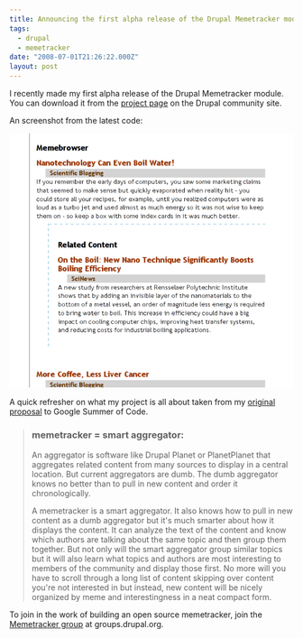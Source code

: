 ```yaml
---
title: Announcing the first alpha release of the Drupal Memetracker module
tags:
  - drupal
  - memetracker
date: "2008-07-01T21:26:22.000Z"
layout: post
---
```


I recently made my first alpha release of the Drupal Memetracker module. You can download it from the [project page][0] on the Drupal community site.

An screenshot from the latest code:

[![Screenshot 6/27/08](./2616168771_136c8c3e4a_o.png)][1]

A quick refresher on what my project is all about taken from my [original proposal][2] to Google Summer of Code.

> ### memetracker = smart aggregator:
> 
> An aggregator is software like Drupal Planet or PlanetPlanet that aggregates related content from many sources to display in a central location. But current aggregators are dumb. The dumb aggregator knows no better than to pull in new content and order it chronologically.
> 
> A memetracker is a smart aggregator. It also knows how to pull in new content as a dumb aggregator but it's much smarter about how it displays the content. It can analyze the text of the content and know which authors are talking about the same topic and then group them together. But not only will the smart aggregator group similar topics but it will also learn what topics and authors are most interesting to members of the community and display those first. No more will you have to scroll through a long list of content skipping over content you're not interested in but instead, new content will be nicely organized by meme and interestingness in a neat compact form.
> 

To join in the work of building an open source memetracker, join the [Memetracker group][3] at groups.drupal.org.


[0]: http://drupal.org/project/memetracker
[1]: http://www.flickr.com/photos/82268668@N00/2616168771/ "Screenshot 6/27/08 by kylenumber5, on Flickr"
[2]: /drupal-memetracker-module-my-google-summer-of-code-application/
[3]: http://groups.drupal.org/memetracker
